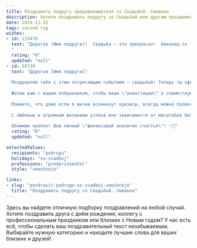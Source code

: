 ```yaml
---
title: Поздравить подругу предпринимателя со Свадьбой. Смешное
description: Хотите поздравить подругу со Свадьбой или другим праздником? Наш ИИ создаст незабываемое поздравление, а вы обязательно выделитесь среди других.  
date: 2024-11-12
tags: second tag
wishes:
- id: 119478
  text: "Дорогая (Имя подруги)!  Свадьба – это прекрасно!  Наконец-то ты нашла того, кто будет терпеливо слушать твои бизнес-планы до трёх часов ночи, а не закатывать глаза и бежать за успокоительным.  Пусть ваш союз будет таким же прибыльным, как твой бизнес, и таким же стабильным, как курс… ну, ладно, хотя бы чуть-чуть стабильнее, чем курс биткоина!  Горько! (но не для бизнеса, конечно!)
  "
  rating: "0"
  updated: "null"
- id: 28739
  text: "Дорогая [Имя подруги]!
  
  Поздравляю тебя с этим потрясающим событием — свадьбой! Теперь ты официально не только предприниматель, но и \"предпринимательница по совместительству\"! Как говорится, теперь ты управляешь не только своим бизнесом, но и совместным бюджетом — удачи!
  
  Желаю вам с вашим избранником, чтобы ваши \"инвестиции\" в совместную жизнь приносили только прибыль в виде счастья, радости и невероятных приключений. Пусть в вашем \"бизнес-плане\" всегда будет место для романтики, а в \"кассовом аппарате\" — звонкий смех и безумные идеи!
  
  Помните, что даже если в жизни возникнут кризисы, всегда можно провести акцию \"Любовь за полцены\" или организовать распродажу хорошего настроения!
  
  С любовью и огромным желанием успеха вне зависимости от масштабов бизнеса и количества тортов на вашем празднике!
  
  Обнимаю крепко! Ваш личный \"финансовый аналитик счастья\"! ✨💍"
  rating: "0"
  updated: "null"

selectedValues:
  recipients: "podrugu"
  holidays: "so-svadboj"
  professions: "predprinimatel"
  style: "smeshnoje"

links:
- slug: "pozdravit-podrugu-so-svadboj-smeshnoje"
  title: "Поздравить подругу со Свадьбой. Смешное"
---
```


Здесь вы найдете отличную подборку поздравлений на любой случай.
Хотите поздравить друга с днём рождения, коллегу с профессиональным праздником или близких с Новым годом? У нас есть всё, чтобы сделать ваш поздравительный текст незабываемым. Выбирайте нужную категорию и находите лучшие слова для ваших близких и друзей!
